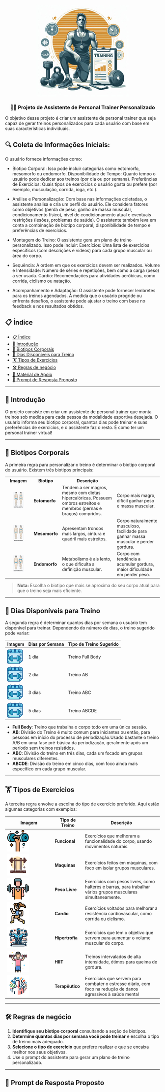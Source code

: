 <p align="center">
    <img width="300px" src=".github/assets/logo2.jpg">
</p>

<p align="center">
  <h3 align="center">🏋️‍♂️ Projeto de Assistente de Personal Trainer Personalizado</h3>

O objetivo desse projeto é criar um assistente de personal trainer que seja capaz de gerar treinos personalizados para cada usuário com base em suas características individuais.
</p>

<p align=center>

## 🔍​ Coleta de Informações Iniciais:

O usuário fornece informações como:

- Biotipo Corporal: Isso pode incluir categorias como ectomorfo, mesomorfo ou endomorfo.
Disponibilidade de Tempo: Quanto tempo o usuário pode dedicar aos treinos (por dia ou por semana).
Preferências de Exercícios: Quais tipos de exercícios o usuário gosta ou prefere (por exemplo, musculação, corrida, ioga, etc.).

- Análise e Personalização:
Com base nas informações coletadas, o assistente analisa e cria um perfil do usuário.
Ele considera fatores como objetivos (perda de peso, ganho de massa muscular, condicionamento físico), nível de condicionamento atual e eventuais restrições (lesões, problemas de saúde).
O assistente também leva em conta a combinação de biotipo corporal, disponibilidade de tempo e preferências de exercícios.

- Montagem do Treino:
O assistente gera um plano de treino personalizado.
Isso pode incluir:
Exercícios: Uma lista de exercícios específicos (com descrições e vídeos) para cada grupo muscular ou área do corpo.

- Sequência: A ordem em que os exercícios devem ser realizados.
Volume e Intensidade: Número de séries e repetições, bem como a carga (peso) a ser usada.
Cardio: Recomendações para atividades aeróbicas, como corrida, ciclismo ou natação.

- Acompanhamento e Adaptação:
O assistente pode fornecer lembretes para os treinos agendados.
À medida que o usuário progride ou enfrenta desafios, o assistente pode ajustar o treino com base no feedback e nos resultados obtidos.

</p>

## 📋 Índice

- [📋 Índice](#-índice)
- [📝 Introdução](#-introdução)
- [💪 Biotipos Corporais](#-biotipos-corporais)
- [📅 Dias Disponíveis para Treino](#-dias-disponíveis-para-treino)
- [🏋️ Tipos de Exercícios](#️-tipos-de-exercícios)
- [🛠️ Regras de negócio](#️-regras-de-negócio)
- [📖 Material de Apoio](#-material-de-apoio)
- [🎯 Prompt de Resposta Proposto](#-prompt-de-resposta-proposto)

---

## 📝 Introdução

O projeto consiste em criar um assistente de personal trainer que monta treinos sob medida para cada pessoa da modalidade esportiva desejada. O usuário informa seu biotipo corporal, quantos dias pode treinar e suas preferências de exercícios, e o assistente faz o resto. É como ter um personal trainer virtual! 

---

## 💪 Biotipos Corporais

A primeira regra para personalizar o treino é determinar o biotipo corporal do usuário. Existem três biotipos principais:

<table>
  <tr>
    <th>Imagem</th>
    <th>Biotipo</th>
    <th>Descrição</th>
  </tr>
  <tr>
    <td style="text-align: center;">
      <img src=".github/assets/ectomorph.jpg" width="50%" height="50%">
    </td>
    <td><strong>Ectomorfo</strong></td>
    <td>Tendem a ser magros, mesmo com dietas hipercalóricas. Possuem ombros estreitos e membros (pernas e braços) compridos.</td>
    <td>Corpo mais magro, difícil ganhar peso e massa muscular.</td>
  </tr>
  <tr>
    <td style="text-align: center;">
      <img src=".github/assets/mesomorph.jpg" width="50%" height="50%">
    </td>
    <td><strong>Mesomorfo</strong></td>
    <td>Apresentam troncos mais largos, cintura e quadril mais estreitos.</td>
    <td>Corpo naturalmente musculoso, facilidade para ganhar massa muscular e perder gordura.</td>
  </tr>
  <tr>
    <td style="text-align: center;">
      <img src=".github/assets/endmorph.jpg" width="50%" height="50%">
    </td>
    <td><strong>Endomorfo</strong></td>
    <td>Metabolismo é ais lento, o que dificulta a definição muscular.</td>
    <td>Corpo com tendência a acumular gordura, maior dificuldade em perder peso.</td>
  </tr>
</table>

> **Nota:** Escolha o biotipo que mais se aproxima do seu corpo atual para que o treino seja mais eficiente.

---

## 📅 Dias Disponíveis para Treino

A segunda regra é determinar quantos dias por semana o usuário tem disponível para treinar. Dependendo do número de dias, o treino sugerido pode variar:

| **Imagem**                                                     | **Dias por Semana** | **Tipo de Treino Sugerido** |
| -------------------------------------------------------------- | ------------------- | --------------------------- |
| <img src=".github/assets/calendar.png" width="50" height="50"> | 1 dia               | Treino Full Body            |
| <img src=".github/assets/calendar.png" width="50" height="50"> | 2 dia               | Treino AB                   |
| <img src=".github/assets/calendar.png" width="50" height="50"> | 3 dias              | Treino ABC                  |
| <img src=".github/assets/calendar.png" width="50" height="50"> | 5 dias              | Treino ABCDE                |

- **Full Body**: Treino que trabalha o corpo todo em uma única sessão.
- **AB**: Divisão do Treino é muito comum para iniciantes ou então, para pessoas em início do processo de periodização.Usado bastante o treino A/B em uma fase pré-básica da periodização, geralmente após um período sem treinos resistidos.
- **ABC**: Divisão do treino em três dias, cada um focado em grupos musculares diferentes.
- **ABCDE**: Divisão do treino em cinco dias, com foco ainda mais específico em cada grupo muscular.

---

## 🏋️ Tipos de Exercícios

A terceira regra envolve a escolha do tipo de exercício preferido. Aqui estão algumas categorias com exemplos:

| **Imagem**                                                       | **Tipo de Treino** | **Descrição**                                                                                                 |
| ---------------------------------------------------------------- | ------------------ | ------------------------------------------------------------------------------------------------------------- |
| <img src=".github/assets/dumbells.png" width="50%" height="50%"> | **Funcional**      | Exercícios que melhoram a funcionalidade do corpo, usando movimentos naturais.                                |
| <img src=".github/assets/4760665.png" width="50%" height="50%">  | **Maquinas**     | Exercícios feitos em máquinas, com foco em isolar grupos musculares.                                          |
| <img src=".github/assets/barr.png" width="50%" height="50%">     | **Peso Livre**     | Exercícios com pesos livres, como halteres e barras, para trabalhar vários grupos musculares simultaneamente. |
| <img src=".github/assets/cardio.png" width="50%" height="50%">   | **Cardio**         | Exercícios voltados para melhorar a resistência cardiovascular, como corrida ou ciclismo.                     |
| <img src=".github/assets/hipertrofia.jpg" width="50%" height="50%">   | **Hipertrofia**         | Exercícios que tem o objetivo que servem para aumentar o volume muscular do corpo.                     |
| <img src=".github/assets/hiit.png" width="50%" height="50%">     | **HIIT**           | Treinos intervalados de alta intensidade, ótimos para queima de gordura.                                      |
| <img src=".github/assets/terapeutico.jpg" width="50%" height="50%"> | **Terapêutico**      | Exercícios que servem para combater o estresse diário, com foco na redução de danos agressivos à saúde mental                                |
---

## 🛠️ Regras de negócio

1. **Identifique seu biotipo corporal** consultando a seção de biotipos.
2. **Determine quantos dias por semana você pode treinar** e escolha o tipo de treino mais adequado.
3. **Selecione o tipo de exercício** que prefere realizar e que se encaixa melhor nos seus objetivos.
4. Use o prompt do assistente para gerar um plano de treino personalizado.

---

## 🎯 Prompt de Resposta Proposto
